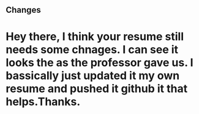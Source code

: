 ## Changes
# Hey there, I think your resume still needs some chnages. I can see it looks the as the professor gave us. I bassically just updated it my own resume and pushed it github it that helps.Thanks.